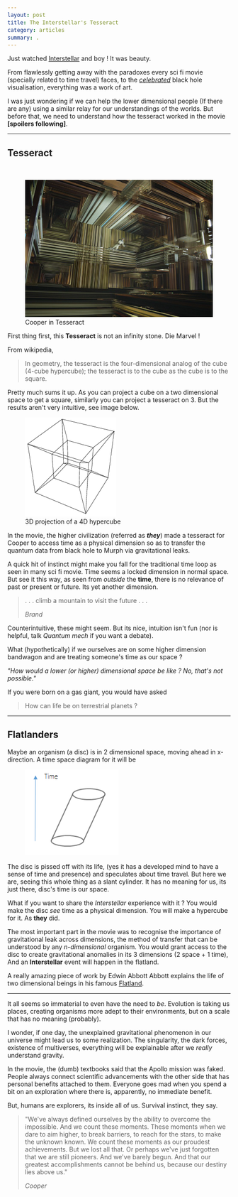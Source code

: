 ```yaml
---
layout: post
title: The Interstellar's Tesseract
category: articles
summary: .
---
```

  
<span class="dropcap">J</span>ust watched [Interstellar](http://www.imdb.com/title/tt0816692) and boy ! It was beauty.

From flawlessly getting away with the paradoxes every sci fi movie (specially related to time travel) faces, to the *[celebrated](http://www.wired.com/2014/10/astrophysics-interstellar-black-hole/)* black hole visualisation, everything was a work of art.

I was just wondering if we can help the lower dimensional people (If there are any) using a similar relay for our understandings of the worlds. But before that, we need to understand how the tesseract worked in the movie **[spoilers following]**.

---

## Tesseract

<br>
<figure>
<a href="/images/posts/interstellar/tesseract.png" data-lightbox="tess">
<img src="/images/posts/interstellar/tesseract.png">
</a>
<figcaption>Cooper in Tesseract</figcaption>
</figure>

First thing first, this **Tesseract** is not an infinity stone. Die Marvel !

From wikipedia,

> In geometry, the tesseract is the four-dimensional analog of the cube (4-cube hypercube); the tesseract is to the cube as the cube is to the square.

Pretty much sums it up. As you can project a cube on a two dimensional space to get a square, similarly you can project a tesseract on 3. But the results aren't very intuitive, see image below.

<figure>
	<img src="/images/posts/interstellar/hyper.gif">
	<figcaption>3D projection of a 4D hypercube</figcaption>
</figure>
    
In the movie, the higher civilization (referred as ***they***) made a tesseract for Cooper to access time as a physical dimension so as to transfer the quantum data from black hole to Murph via gravitational leaks.

A quick hit of instinct might make you fall for the traditional time loop as seen in many sci fi movie. Time seems a locked dimension in normal space. But see it this way, as seen from *outside* the **time**, there is no relevance of past or present or future. Its yet another dimension.

<blockquote>
<p>
. . . climb a mountain to visit the future . . .
</p>
<footer>
<cite title="Brand">Brand</cite>
<footer>
</blockquote>

Counterintuitive, these might seem. But its nice, intuition isn't fun (nor is helpful, talk *Quantum mech* if you want a debate).

What (hypothetically) if we ourselves are on some higher dimension bandwagon and are treating someone's time as our space ?

*"How would a lower (or higher) dimensional space be like ? No, that's not possible."*

If you were born on a gas giant, you would have asked

> How can life be on terrestrial planets ?

---

## Flatlanders

Maybe an organism (a disc) is in 2 dimensional space, moving ahead in x-direction. A time space diagram for it will be

<figure>
<img src="/images/posts/interstellar/st.png">
</figure>

The disc is pissed off with its life, (yes it has a developed mind to have a sense of time and presence) and speculates about time travel. But here we are, seeing this whole thing as a slant cylinder. It has no meaning for us, its just there, disc's time is our space.

What if you want to share the *Interstellar* experience with it ? You would make the disc *see* time as a physical dimension. You will make a hypercube for it. As **they** did.

The most important part in the movie was to recognise the importance of gravitational leak across dimensions, the method of transfer that can be understood by any *n-dimensional* organism. You would grant access to the disc to create gravitational anomalies in its 3 dimensions (2 space + 1 time), And an **Interstellar** event will happen in the flatland.

A really amazing piece of work by Edwin Abbott Abbott explains the life of two dimensional beings in his famous [Flatland](http://www.amazon.com/Flatland-Romance-Dimensions-Thrift-Editions/dp/048627263X).

---

It all seems so immaterial to even have the need to *be*. Evolution is taking us places, creating organisms more adept to their environments, but on a scale that has no meaning (probably).

I wonder, if one day, the unexplained gravitational phenomenon in our universe might lead us to some realization. The singularity, the dark forces, existence of multiverses, everything will be explainable after we *really* understand gravity.

In the movie, the (dumb) textbooks said that the Apollo mission was faked. People always connect scientific advancements with the other side that has personal benefits attached to them. Everyone goes mad when you spend a bit on an exploration where there is, apparently, no immediate benefit.

But, humans are explorers, its inside all of us. Survival instinct, they say.

<blockquote>
<p>
"We've always defined ourselves by the ability to overcome the impossible. And we count these moments. These moments when we dare to aim higher, to break barriers, to reach for the stars, to make the unknown known. We count these moments as our proudest achievements. But we lost all that. Or perhaps we've just forgotten that we are still pioneers. And we've barely begun. And that our greatest accomplishments cannot be behind us, because our destiny lies above us."
</p>
<footer>
<cite title="Cooper">
Cooper
</cite>
</footer>
</blockquote>
